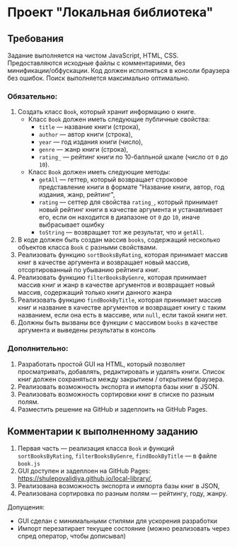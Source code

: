 # Проект "Локальная библиотека" 

## Требования

Задание выполняется на чистом JavaScript, HTML, CSS. Предоставляются исходные файлы с комментариями, без минификации/обфускации. 
Код должен исполняться в консоли браузера без ошибок. Поиск выполняется максимально оптимально.

### Обязательно:

1. Создать класс `Book`, который хранит информацию о книге.
   + Класс `Book` должен иметь следующие публичные свойства:
      + `title` — название книги (строка),
      + `author` — автор книги (строка),
      + `year` — год издания книги (число),
      + `genre` — жанр книги (строка),
      + `rating_` — рейтинг книги по 10-балльной шкале (число от `0` до `10`).
   + Класс `Book` должен иметь следующие методы:
     + `getAll` — геттер, который возвращает строковое представление книги в формате "Название книги, автор, год издания, жанр, рейтинг",
     + `rating` — сеттер для свойства `rating_`, который принимает новый рейтинг книги в качестве аргумента и устанавливает его, если он находится в диапазоне от `0` до `10`, иначе выбрасывает ошибку 
     + `toString` — возвращает тот же результат, что и `getAll`. 
2. В коде должен быть создан массив `books`, содержащий несколько объектов класса `Book` с разными свойствами. 
3. Реализовать функцию `sortBooksByRating`, которая принимает массив книг в качестве аргумента и возвращает новый массив, отсортированный по убыванию рейтинга книг.
4. Реализовать функцию `filterBooksByGenre`, которая принимает массив книг и жанр в качестве аргументов и возвращает новый массив, содержащий только книги данного жанра 
5. Реализовать функцию `findBookByTitle`, которая принимает массив книг и название в качестве аргументов и возвращает книгу с таким названием, если она есть в массиве, или `null`, если такой книги нет. 
6. Должны быть вызваны все функции с массивом `books` в качестве аргумента и выведены результаты в консоль

### Дополнительно:

1. Разработать простой GUI на HTML, который позволяет просматривать, добавлять, редактировать и удалять книги. Список книг должен сохраняться между закрытием / открытием браузера. 
2. Реализовать возможность экспорта и импорта базы книг в JSON. 
3. Реализовать возможность сортировки книг в списке по разным полям. 
4. Разместить решение на GitHub и задеплоить на GitHub Pages.

## Комментарии к выполненному заданию

1. Первая часть — реализация класса `Book` и функций `sortBooksByRating`, `filterBooksByGenre`, `findBookByTitle` — в файле `book.js`
2. GUI доступен и задеплоен на GitHub Pages: https://shulepovalidiya.github.io/local-library/,
3. Реализована возможность экспорта и импорта базы книг в JSON,
4. Реализована сортировка по разным полям — рейтингу, году, жанру.

Допущения:
- GUI сделан с минимальными стилями для ускорения разработки
- Импорт перезатирает текущее состояние (можно реализовать через спред оператор, чтобы дописывал)
